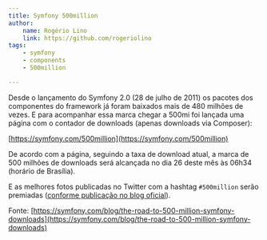 ```yaml
---
title: Symfony 500million
author:
    name: Rogério Lino
    link: https://github.com/rogeriolino
tags:
    - symfony
    - components
    - 500million

---
```


Desde o lançamento do Symfony 2.0 (28 de julho de 2011) os pacotes dos componentes do framework já foram baixados mais de 480 milhões de vezes. E para acompanhar essa marca chegar a 500mi foi lançada uma página com o contador de downloads (apenas downloads via Composer):

[https://symfony.com/500million](https://symfony.com/500million)

De acordo com a página, seguindo a taxa de download atual, a marca de 500 milhões de downloads será alcançada no dia 26 deste mês às 06h34 (horário de Brasília).

E as melhores fotos publicadas no Twitter com a hashtag `#500million` serão premiadas ([conforme publicação no blog oficial](https://symfony.com/blog/the-road-to-500-million-symfony-downloads)).

Fonte: [https://symfony.com/blog/the-road-to-500-million-symfony-downloads](https://symfony.com/blog/the-road-to-500-million-symfony-downloads)
